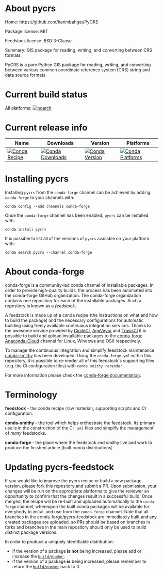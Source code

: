 About pycrs
===========

Home: https://github.com/karimbahgat/PyCRS

Package license: MIT

Feedstock license: BSD 3-Clause

Summary: GIS package for reading, writing, and converting between CRS formats.

PyCRS is a pure Python GIS package for reading, writing, and converting between various common coordinate reference system (CRS) string and data source formats.


Current build status
====================

All platforms:
[![noarch](https://img.shields.io/circleci/project/github/conda-forge/pycrs-feedstock/master.svg?label=noarch)](https://circleci.com/gh/conda-forge/pycrs-feedstock)

Current release info
====================

| Name | Downloads | Version | Platforms |
| --- | --- | --- | --- |
| [![Conda Recipe](https://img.shields.io/badge/recipe-pycrs-green.svg)](https://anaconda.org/conda-forge/pycrs) | [![Conda Downloads](https://img.shields.io/conda/dn/conda-forge/pycrs.svg)](https://anaconda.org/conda-forge/pycrs) | [![Conda Version](https://img.shields.io/conda/vn/conda-forge/pycrs.svg)](https://anaconda.org/conda-forge/pycrs) | [![Conda Platforms](https://img.shields.io/conda/pn/conda-forge/pycrs.svg)](https://anaconda.org/conda-forge/pycrs) |

Installing pycrs
================

Installing `pycrs` from the `conda-forge` channel can be achieved by adding `conda-forge` to your channels with:

```
conda config --add channels conda-forge
```

Once the `conda-forge` channel has been enabled, `pycrs` can be installed with:

```
conda install pycrs
```

It is possible to list all of the versions of `pycrs` available on your platform with:

```
conda search pycrs --channel conda-forge
```


About conda-forge
=================

conda-forge is a community-led conda channel of installable packages.
In order to provide high-quality builds, the process has been automated into the
conda-forge GitHub organization. The conda-forge organization contains one repository
for each of the installable packages. Such a repository is known as a *feedstock*.

A feedstock is made up of a conda recipe (the instructions on what and how to build
the package) and the necessary configurations for automatic building using freely
available continuous integration services. Thanks to the awesome service provided by
[CircleCI](https://circleci.com/), [AppVeyor](https://www.appveyor.com/)
and [TravisCI](https://travis-ci.org/) it is possible to build and upload installable
packages to the [conda-forge](https://anaconda.org/conda-forge)
[Anaconda-Cloud](https://anaconda.org/) channel for Linux, Windows and OSX respectively.

To manage the continuous integration and simplify feedstock maintenance
[conda-smithy](https://github.com/conda-forge/conda-smithy) has been developed.
Using the ``conda-forge.yml`` within this repository, it is possible to re-render all of
this feedstock's supporting files (e.g. the CI configuration files) with ``conda smithy rerender``.

For more information please check the [conda-forge documentation](https://conda-forge.org/docs/).

Terminology
===========

**feedstock** - the conda recipe (raw material), supporting scripts and CI configuration.

**conda-smithy** - the tool which helps orchestrate the feedstock.
                   Its primary use is in the construction of the CI ``.yml`` files
                   and simplify the management of *many* feedstocks.

**conda-forge** - the place where the feedstock and smithy live and work to
                  produce the finished article (built conda distributions)


Updating pycrs-feedstock
========================

If you would like to improve the pycrs recipe or build a new
package version, please fork this repository and submit a PR. Upon submission,
your changes will be run on the appropriate platforms to give the reviewer an
opportunity to confirm that the changes result in a successful build. Once
merged, the recipe will be re-built and uploaded automatically to the
`conda-forge` channel, whereupon the built conda packages will be available for
everybody to install and use from the `conda-forge` channel.
Note that all branches in the conda-forge/pycrs-feedstock are
immediately built and any created packages are uploaded, so PRs should be based
on branches in forks and branches in the main repository should only be used to
build distinct package versions.

In order to produce a uniquely identifiable distribution:
 * If the version of a package **is not** being increased, please add or increase
   the [``build/number``](https://conda.io/docs/user-guide/tasks/build-packages/define-metadata.html#build-number-and-string).
 * If the version of a package **is** being increased, please remember to return
   the [``build/number``](https://conda.io/docs/user-guide/tasks/build-packages/define-metadata.html#build-number-and-string)
   back to 0.
